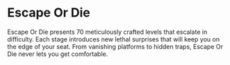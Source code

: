 # Escape Or Die

Escape Or Die presents 70 meticulously crafted levels that escalate in difficulty. Each stage introduces new lethal surprises that will keep you on the edge of your seat. From vanishing platforms to hidden traps, Escape Or Die never lets you get comfortable.
